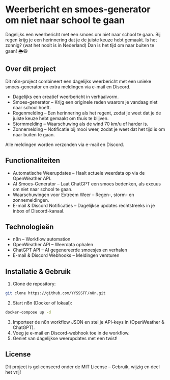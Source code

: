 # Weerbericht en smoes-generator om niet naar school te gaan
Dagelijks een weerbericht met een smoes om niet naar school te gaan. Bij regen krijg je een herinnering dat je de juiste keuze hebt gemaakt. Is het zonnig? (wat het nooit is in Nederland) Dan is het tijd om naar buiten te gaan! 🌦️😆

##  Over dit project
Dit n8n-project combineert een dagelijks weerbericht met een unieke smoes-generator en extra meldingen via e-mail en Discord.

- Dagelijks een creatief weerbericht in verhaalvorm.
- Smoes-generator – Krijg een originele reden waarom je vandaag niet naar school hoeft. 
- Regenmelding – Een herinnering als het regent, zodat je weet dat je de juiste keuze hebt gemaakt om thuis te blijven. 
- Stormmelding – Waarschuwing als de wind 70 km/u of harder is. 
- Zonnemelding – Notificatie bij mooi weer, zodat je weet dat het tijd is om naar buiten te gaan. 

Alle meldingen worden verzonden via e-mail en Discord. 

## Functionaliteiten
- Automatische Weerupdates – Haalt actuele weerdata op via de OpenWeather API. 
- AI Smoes-Generator – Laat ChatGPT een smoes bedenken, als excuus om niet naar school te gaan. 
- Waarschuwingen voor Extreem Weer – Regen-, storm- en zonnemeldingen. 
- E-mail & Discord Notificaties – Dagelijkse updates rechtstreeks in je inbox of Discord-kanaal. 

## Technologieën
- n8n – Workflow automation
- OpenWeather API – Weerdata ophalen
- ChatGPT API – AI gegenereerde smoesjes en verhalen
- E-mail & Discord Webhooks – Meldingen versturen

## Installatie & Gebruik
1. Clone de repository:
````bash
git clone https://github.com/YYSSSFF/n8n.git
````
2. Start n8n (Docker of lokaal):
``` bash
docker-compose up -d
```
3. Importeer de n8n workflow JSON en stel je API-keys in (OpenWeather & ChatGPT).
4. Voeg je e-mail en Discord-webhook toe in de workflow.
5. Geniet van dagelijkse weerupdates met een twist!

## License
Dit project is gelicenseerd onder de MIT License – Gebruik, wijzig en deel het vrij!
